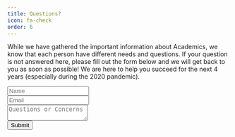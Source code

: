 ```yaml
---
title: Questions?
icon: fa-check
order: 6
---
```


While we have gathered the important information about Academics, we know that
each person have different needs and questions. If your question is not answered here,
please fill out the form below and we will get back to you as soon as possible!
We are here to help you succeed for the next 4 years (especially during the 2020 pandemic).

<form method="post" action="https://formspree.io/{{ site.email }}">
  <div class="row">
    <div class="6u 12u$(mobile)"><input type="text" name="name" placeholder="Name" /></div>
    <div class="6u$ 12u$(mobile)"><input type="text" name="email" placeholder="Email" /></div>
    <div class="12u$">
      <textarea name="message" placeholder="Questions or Concerns"></textarea>
    </div>
    <div class="12u$">
      <input type="submit" value="Submit" />
    </div>
  </div>
</form>